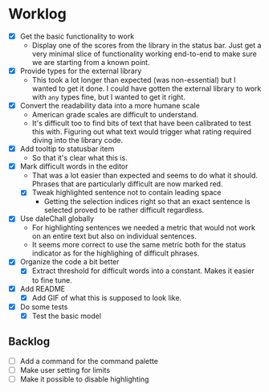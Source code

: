# Worklog

* [x] Get the basic functionality to work
  * Display one of the scores from the library in the status bar. Just get a very minimal slice of functionality working end-to-end to make sure we are starting from a known point.
* [x] Provide types for the external library
  * This took a lot longer than expected (was non-essential) but I wanted to get it done. I could have gotten the external library to work with `any` types fine, but I wanted to get it right.
* [x] Convert the readability data into a more humane scale
  * American grade scales are difficult to understand.
  * It's difficult too to find bits of text that have been calibrated to test this with. Figuring out what text would trigger what rating required diving into the library code.
* [x] Add tooltip to statusbar item
  * So that it's clear what this is.
* [x] Mark difficult words in the editor
  * That was a lot easier than expected and seems to do what it should. Phrases that are particularly difficult are now marked red.
  * [x] Tweak highlighted sentence not to contain leading space
    * Getting the selection indices right so that an exact sentence is selected proved to be rather difficult regardless.
* [x] Use daleChall globally
  * For highlighting sentences we needed a metric that would not work on an entire text but also on individual sentences.
  * It seems more correct to use the same metric both for the status indicator as for the highlighing of difficult phrases.
* [x] Organize the code a bit better
  * [x] Extract threshold for difficult words into a constant. Makes it easier to fine tune.
* [x] Add README
  * [x] Add GIF of what this is supposed to look like.
* [x] Do some tests
  * [x] Test the basic model

## Backlog

* [ ] Add a command for the command palette
* [ ] Make user setting for limits
* [ ] Make it possible to disable highlighting
